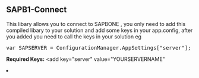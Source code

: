 <h2>SAPB1-Connect</h2>


<p>This libary allows you to connect to SAPBONE , you only need to add this compiled libary to your solution and add some keys in your app.config, after you added you need to call the keys in your solution eg </p>
<pre>
var SAPSERVER = ConfigurationManager.AppSettings["server"];
</pre>

<b>Required Keys:</b>
<add key="server" value="YOURSERVERNAME" <li>
<add key="licenseserver" value="YOURSERVERNAME:30000" />
<add key="dbuser" value="yourdbusername" />
<add key="dbpass" value="yourdbpassword" />
<add key="company" value="yourcompanydb" />
<add key="user" value="SAP_USER" />
<add key="pass" value="SAP_USER_PASSWORD" />




